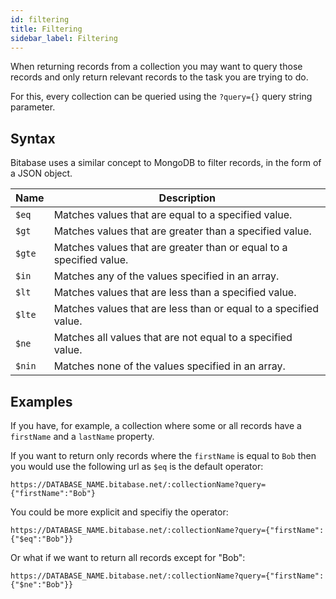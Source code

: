 ```yaml
---
id: filtering
title: Filtering
sidebar_label: Filtering
---
```


When returning records from a collection you may want to query those records and only
return relevant records to the task you are trying to do.

For this, every collection can be queried using the `?query={}` query string parameter.

## Syntax
Bitabase uses a similar concept to MongoDB to filter records, in the form of a JSON object.

| Name               | Description                                                         |
|--------------------|---------------------------------------------------------------------|
| <code>$eq</code>   | Matches values that are equal to a specified value.                 |
| <code>$gt</code>   | Matches values that are greater than a specified value.             |
| <code>$gte</code>  | Matches values that are greater than or equal to a specified value. |       
| <code>$in</code>   | Matches any of the values specified in an array.                    |
| <code>$lt</code>   | Matches values that are less than a specified value.                |
| <code>$lte</code>  | Matches values that are less than or equal to a specified value.    |    
| <code>$ne</code>   | Matches all values that are not equal to a specified value.         |
| <code>$nin</code>  | Matches none of the values specified in an array.                   |

## Examples
If you have, for example, a collection where some or all records have a `firstName` and a
`lastName` property.

If you want to return only records where the `firstName` is equal to `Bob` then you would
use the following url as `$eq` is the default operator:

```
https://DATABASE_NAME.bitabase.net/:collectionName?query={"firstName":"Bob"}
```

You could be more explicit and specifiy the operator:

```
https://DATABASE_NAME.bitabase.net/:collectionName?query={"firstName":{"$eq":"Bob"}}
```

Or what if we want to return all records except for "Bob":

```
https://DATABASE_NAME.bitabase.net/:collectionName?query={"firstName":{"$ne":"Bob"}}
```
